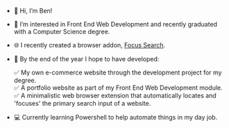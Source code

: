 - 👋 Hi, I’m Ben!
- 👀 I’m interested in Front End Web Development and recently graduated with a Computer Science degree.
- 🌐 I recently created a browser addon, [Focus Search](https://chrome.google.com/webstore/detail/search-bar-focus/obpjnhenhageebpgaaidbokphnniilji).
- 🚀 By the end of the year I hope to have developed:
  
    ✅ My own e-commerce website through the development project for my degree.  
    ✅ A portfolio website as part of my Front End Web Development module.  
    ✅ A minimalistic web browser extension that automatically locates and 'focuses' the primary search input of a website.
- 💻 Currently learning Powershell to help automate things in my day job.

<!---
BenEmm/BenEmm is a ✨ special ✨ repository because its `README.md` (this file) appears on your GitHub profile.
You can click the Preview link to take a look at your changes.
--->
